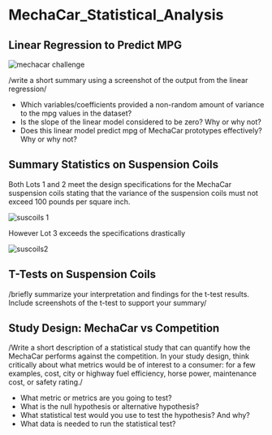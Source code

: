 # MechaCar_Statistical_Analysis

## Linear Regression to Predict MPG

![mechacar challenge](https://user-images.githubusercontent.com/99618784/172027632-67a5cbf2-9771-4508-a65f-e7669e3152bc.PNG)


/write a short summary using a screenshot of the output from the linear regression/

- Which variables/coefficients provided a non-random amount of variance to the mpg values in the dataset?
- Is the slope of the linear model considered to be zero? Why or why not?
- Does this linear model predict mpg of MechaCar prototypes effectively? Why or why not?

## Summary Statistics on Suspension Coils

Both Lots 1 and 2 meet the design specifications for the MechaCar suspension coils stating that the variance of the suspension coils must not exceed 100 pounds per square inch.

![suscoils 1](https://user-images.githubusercontent.com/99618784/172028342-03b8dc16-33f6-44f3-9cdf-df1952d9f810.PNG)

However Lot 3 exceeds the specifications drastically 

![suscoils2](https://user-images.githubusercontent.com/99618784/172028350-ca2c9c99-012d-4206-8d9c-6f40dce98d3a.PNG)

## T-Tests on Suspension Coils

/briefly summarize your interpretation and findings for the t-test results. Include screenshots of the t-test to support your summary/

## Study Design: MechaCar vs Competition

/Write a short description of a statistical study that can quantify how the MechaCar performs against the competition. In your study design, think critically about what metrics would be of interest to a consumer: for a few examples, cost, city or highway fuel efficiency, horse power, maintenance cost, or safety rating./

- What metric or metrics are you going to test?
- What is the null hypothesis or alternative hypothesis?
- What statistical test would you use to test the hypothesis? And why?
- What data is needed to run the statistical test?

